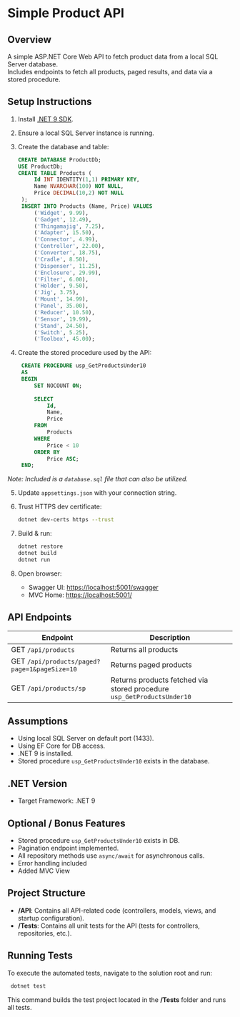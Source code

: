 # Simple Product API

## Overview
A simple ASP.NET Core Web API to fetch product data from a local SQL Server database.  
Includes endpoints to fetch all products, paged results, and data via a stored procedure.

## Setup Instructions
1. Install [.NET 9 SDK](https://dotnet.microsoft.com/download).
2. Ensure a local SQL Server instance is running.
3. Create the database and table:
   ```sql
   CREATE DATABASE ProductDb;
   USE ProductDb;
   CREATE TABLE Products (
		Id INT IDENTITY(1,1) PRIMARY KEY,
		Name NVARCHAR(100) NOT NULL,
		Price DECIMAL(10,2) NOT NULL
	);
	INSERT INTO Products (Name, Price) VALUES
		('Widget', 9.99),
		('Gadget', 12.49),
		('Thingamajig', 7.25),
		('Adapter', 15.50),
		('Connector', 4.99),
		('Controller', 22.00),
		('Converter', 18.75),
		('Cradle', 8.50),
		('Dispenser', 11.25),
		('Enclosure', 29.99),
		('Filter', 6.00),
		('Holder', 9.50),
		('Jig', 3.75),
		('Mount', 14.99),
		('Panel', 35.00),
		('Reducer', 10.50),
		('Sensor', 19.99),
		('Stand', 24.50),
		('Switch', 5.25),
		('Toolbox', 45.00);
   ```
   
4. Create the stored procedure used by the API:
   ```sql
	CREATE PROCEDURE usp_GetProductsUnder10
	AS
	BEGIN
	    SET NOCOUNT ON;
	    
	    SELECT 
	        Id, 
	        Name, 
	        Price
	    FROM 
	        Products
	    WHERE 
	        Price < 10
	    ORDER BY 
	        Price ASC;
	END;
   ```

_Note: Included is a `database.sql` file that can also be utilized._

5. Update `appsettings.json` with your connection string.
6. Trust HTTPS dev certificate:

   ```bash
   dotnet dev-certs https --trust
   ```
7. Build & run:

   ```bash
   dotnet restore
   dotnet build
   dotnet run
   ```
8. Open browser: 
   - Swagger UI: [https://localhost:5001/swagger](https://localhost:5001/swagger)
   - MVC Home: [https://localhost:5001/](https://localhost:5001/)

## API Endpoints

| Endpoint                                     | Description                                                             |
| -------------------------------------------- | ----------------------------------------------------------------------- |
| GET `/api/products`                          | Returns all products                                                    |
| GET `/api/products/paged?page=1&pageSize=10` | Returns paged products                                                  |
| GET `/api/products/sp`                       | Returns products fetched via stored procedure `usp_GetProductsUnder10`  |

## Assumptions

* Using local SQL Server on default port (1433).
* Using EF Core for DB access.
* .NET 9 is installed.
* Stored procedure `usp_GetProductsUnder10` exists in the database.

## .NET Version

* Target Framework: .NET 9

## Optional / Bonus Features

* Stored procedure `usp_GetProductsUnder10` exists in DB.
* Pagination endpoint implemented.
* All repository methods use `async/await` for asynchronous calls.
* Error handling included
* Added MVC View

## Project Structure

- **/API**: Contains all API-related code (controllers, models, views, and startup configuration).
- **/Tests**: Contains all unit tests for the API (tests for controllers, repositories, etc.).

## Running Tests

To execute the automated tests, navigate to the solution root and run:

```bash
 dotnet test
```

This command builds the test project located in the **/Tests** folder and runs all tests.
